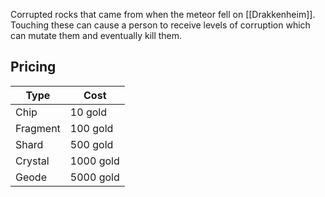Corrupted rocks that came from when the meteor fell on [[Drakkenheim]]. Touching these can cause a person to receive levels of corruption which can mutate them and eventually kill them.

## Pricing

| Type     | Cost      |
| -------- | --------- |
| Chip     | 10 gold   |
| Fragment | 100 gold  |
| Shard    | 500 gold  |
| Crystal  | 1000 gold |
| Geode    | 5000 gold |
